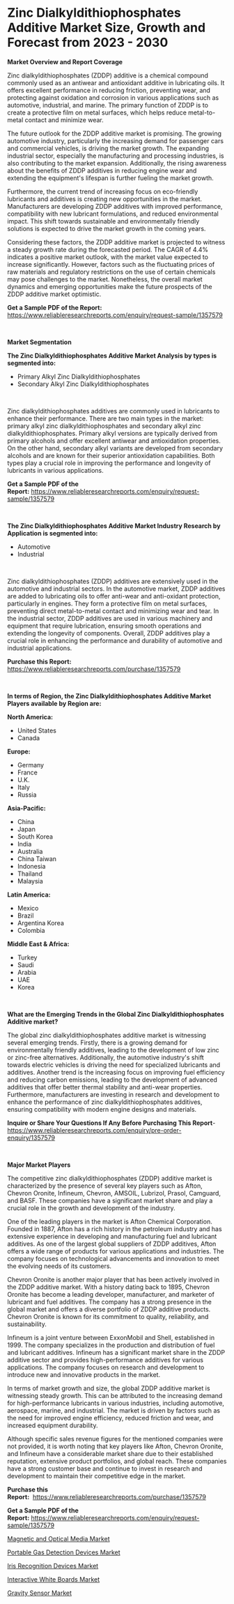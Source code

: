 <p><h1>Zinc Dialkyldithiophosphates Additive Market Size, Growth and Forecast from 2023 - 2030</h1></p><p><strong>Market Overview and Report Coverage</strong></p>
<p><p>Zinc dialkyldithiophosphates (ZDDP) additive is a chemical compound commonly used as an antiwear and antioxidant additive in lubricating oils. It offers excellent performance in reducing friction, preventing wear, and protecting against oxidation and corrosion in various applications such as automotive, industrial, and marine. The primary function of ZDDP is to create a protective film on metal surfaces, which helps reduce metal-to-metal contact and minimize wear.</p><p>The future outlook for the ZDDP additive market is promising. The growing automotive industry, particularly the increasing demand for passenger cars and commercial vehicles, is driving the market growth. The expanding industrial sector, especially the manufacturing and processing industries, is also contributing to the market expansion. Additionally, the rising awareness about the benefits of ZDDP additives in reducing engine wear and extending the equipment's lifespan is further fueling the market growth.</p><p>Furthermore, the current trend of increasing focus on eco-friendly lubricants and additives is creating new opportunities in the market. Manufacturers are developing ZDDP additives with improved performance, compatibility with new lubricant formulations, and reduced environmental impact. This shift towards sustainable and environmentally friendly solutions is expected to drive the market growth in the coming years.</p><p>Considering these factors, the ZDDP additive market is projected to witness a steady growth rate during the forecasted period. The CAGR of 4.4% indicates a positive market outlook, with the market value expected to increase significantly. However, factors such as the fluctuating prices of raw materials and regulatory restrictions on the use of certain chemicals may pose challenges to the market. Nonetheless, the overall market dynamics and emerging opportunities make the future prospects of the ZDDP additive market optimistic.</p></p>
<p><strong>Get a Sample PDF of the Report:</strong> <a href="https://www.reliableresearchreports.com/enquiry/request-sample/1357579">https://www.reliableresearchreports.com/enquiry/request-sample/1357579</a></p>
<p>&nbsp;</p>
<p><strong>Market Segmentation</strong></p>
<p><strong>The Zinc Dialkyldithiophosphates Additive Market Analysis by types is segmented into:</strong></p>
<p><ul><li>Primary Alkyl Zinc Dialkyldithiophosphates</li><li>Secondary Alkyl Zinc Dialkyldithiophosphates</li></ul></p>
<p>&nbsp;</p>
<p><p>Zinc dialkyldithiophosphates additives are commonly used in lubricants to enhance their performance. There are two main types in the market: primary alkyl zinc dialkyldithiophosphates and secondary alkyl zinc dialkyldithiophosphates. Primary alkyl versions are typically derived from primary alcohols and offer excellent antiwear and antioxidation properties. On the other hand, secondary alkyl variants are developed from secondary alcohols and are known for their superior antioxidation capabilities. Both types play a crucial role in improving the performance and longevity of lubricants in various applications.</p></p>
<p><strong>Get a Sample PDF of the Report:</strong>&nbsp;<a href="https://www.reliableresearchreports.com/enquiry/request-sample/1357579">https://www.reliableresearchreports.com/enquiry/request-sample/1357579</a></p>
<p>&nbsp;</p>
<p><strong>The Zinc Dialkyldithiophosphates Additive Market Industry Research by Application is segmented into:</strong></p>
<p><ul><li>Automotive</li><li>Industrial</li></ul></p>
<p>&nbsp;</p>
<p><p>Zinc dialkyldithiophosphates (ZDDP) additives are extensively used in the automotive and industrial sectors. In the automotive market, ZDDP additives are added to lubricating oils to offer anti-wear and anti-oxidant protection, particularly in engines. They form a protective film on metal surfaces, preventing direct metal-to-metal contact and minimizing wear and tear. In the industrial sector, ZDDP additives are used in various machinery and equipment that require lubrication, ensuring smooth operations and extending the longevity of components. Overall, ZDDP additives play a crucial role in enhancing the performance and durability of automotive and industrial applications.</p></p>
<p><strong>Purchase this Report:</strong>&nbsp; <a href="https://www.reliableresearchreports.com/purchase/1357579">https://www.reliableresearchreports.com/purchase/1357579</a></p>
<p>&nbsp;</p>
<p><strong>In terms of Region, the Zinc Dialkyldithiophosphates Additive Market Players available by Region are:</strong></p>
<p>
    <p> <strong> North America: </strong>
        <ul>
            <li>United States</li>
            <li>Canada</li>
        </ul>
        </p> 
    <p> <strong> Europe: </strong>
        <ul>
            <li>Germany</li>
            <li>France</li>
            <li>U.K.</li>
            <li>Italy</li>
            <li>Russia</li>
        </ul>
        </p> 
    <p> <strong> Asia-Pacific: </strong>
        <ul>
            <li>China</li>
            <li>Japan</li>
            <li>South Korea</li>
            <li>India</li>
            <li>Australia</li>
            <li>China Taiwan</li>
            <li>Indonesia</li>
            <li>Thailand</li>
            <li>Malaysia</li>
        </ul>
        </p> 
    <p> <strong> Latin America: </strong>
        <ul>
            <li>Mexico</li>
            <li>Brazil</li>
            <li>Argentina Korea</li>
            <li>Colombia</li>
        </ul>
        </p> 
    <p> <strong> Middle East & Africa: </strong>
        <ul>
            <li>Turkey</li>
            <li>Saudi</li>
            <li>Arabia</li>
            <li>UAE</li>
            <li>Korea</li>
        </ul>
    </p>
    </p>
<p>&nbsp;</p>
<p><strong>What are the Emerging Trends in the Global Zinc Dialkyldithiophosphates Additive market?</strong></p>
<p><p>The global zinc dialkyldithiophosphates additive market is witnessing several emerging trends. Firstly, there is a growing demand for environmentally friendly additives, leading to the development of low zinc or zinc-free alternatives. Additionally, the automotive industry's shift towards electric vehicles is driving the need for specialized lubricants and additives. Another trend is the increasing focus on improving fuel efficiency and reducing carbon emissions, leading to the development of advanced additives that offer better thermal stability and anti-wear properties. Furthermore, manufacturers are investing in research and development to enhance the performance of zinc dialkyldithiophosphates additives, ensuring compatibility with modern engine designs and materials.</p></p>
<p><strong>Inquire or Share Your Questions If Any Before Purchasing This Report</strong>- <a href="https://www.reliableresearchreports.com/enquiry/pre-order-enquiry/1357579">https://www.reliableresearchreports.com/enquiry/pre-order-enquiry/1357579</a></p>
<p>&nbsp;</p>
<p><strong>Major Market Players</strong></p>
<p><p>The competitive zinc dialkyldithiophosphates (ZDDP) additive market is characterized by the presence of several key players such as Afton, Chevron Oronite, Infineum, Chevron, AMSOIL, Lubrizol, Prasol, Camguard, and BASF. These companies have a significant market share and play a crucial role in the growth and development of the industry.</p><p>One of the leading players in the market is Afton Chemical Corporation. Founded in 1887, Afton has a rich history in the petroleum industry and has extensive experience in developing and manufacturing fuel and lubricant additives. As one of the largest global suppliers of ZDDP additives, Afton offers a wide range of products for various applications and industries. The company focuses on technological advancements and innovation to meet the evolving needs of its customers.</p><p>Chevron Oronite is another major player that has been actively involved in the ZDDP additive market. With a history dating back to 1895, Chevron Oronite has become a leading developer, manufacturer, and marketer of lubricant and fuel additives. The company has a strong presence in the global market and offers a diverse portfolio of ZDDP additive products. Chevron Oronite is known for its commitment to quality, reliability, and sustainability.</p><p>Infineum is a joint venture between ExxonMobil and Shell, established in 1999. The company specializes in the production and distribution of fuel and lubricant additives. Infineum has a significant market share in the ZDDP additive sector and provides high-performance additives for various applications. The company focuses on research and development to introduce new and innovative products in the market.</p><p>In terms of market growth and size, the global ZDDP additive market is witnessing steady growth. This can be attributed to the increasing demand for high-performance lubricants in various industries, including automotive, aerospace, marine, and industrial. The market is driven by factors such as the need for improved engine efficiency, reduced friction and wear, and increased equipment durability.</p><p>Although specific sales revenue figures for the mentioned companies were not provided, it is worth noting that key players like Afton, Chevron Oronite, and Infineum have a considerable market share due to their established reputation, extensive product portfolios, and global reach. These companies have a strong customer base and continue to invest in research and development to maintain their competitive edge in the market.</p></p>
<p><strong>Purchase this Report:</strong>&nbsp;&nbsp;<a href="https://www.reliableresearchreports.com/purchase/1357579">https://www.reliableresearchreports.com/purchase/1357579</a></p>
<p></p>
<p><strong>Get a Sample PDF of the Report:</strong>&nbsp;<a href="https://www.reliableresearchreports.com/enquiry/request-sample/1357579">https://www.reliableresearchreports.com/enquiry/request-sample/1357579</a></p>
<p><p><a href="https://medium.com/@damorgan64868/magnetic-and-optical-media-market-analysis-its-cagr-market-segmentation-and-global-industry-81b1fbe8fb79">Magnetic and Optical Media Market</a></p><p><a href="https://medium.com/@candicekoss1946/portable-gas-detection-devices-market-trends-forecast-and-competitive-analysis-to-2030-16553f5c4950">Portable Gas Detection Devices Market</a></p><p><a href="https://medium.com/@stefanokon1939/iris-recognition-devices-market-trends-forecast-and-competitive-analysis-to-2030-89b206d8cc54">Iris Recognition Devices Market</a></p><p><a href="https://medium.com/@rachaelward34/interactive-white-boards-market-trends-and-market-analysis-forecasted-for-period-2023-2030-efcbda36cb8d">Interactive White Boards Market</a></p><p><a href="https://medium.com/@jaremington56468/gravity-sensor-market-analysis-and-sze-forecasted-for-period-from-2023-to-2030-9d90b9cda8e6">Gravity Sensor Market</a></p></p>
